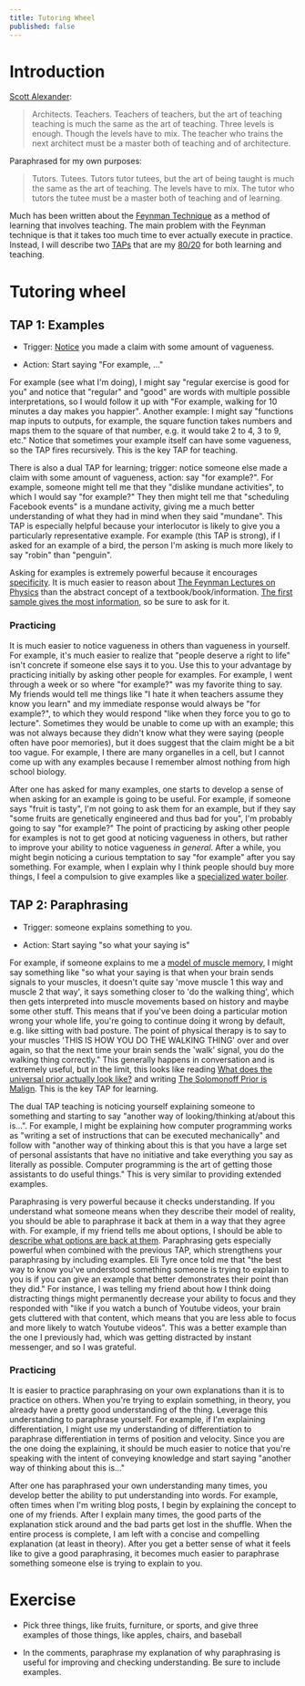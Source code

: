 ```yaml
---
title: Tutoring Wheel
published: false
---
```


# Introduction 

[Scott Alexander](https://slatestarcodex.com/2017/11/09/ars-longa-vita-brevis/):

> Architects. Teachers. Teachers of teachers, but the art of teaching teaching is much the same as the art of teaching. Three levels is enough. Though the levels have to mix. The teacher who trains the next architect must be a master both of teaching and of architecture. 

Paraphrased for my own purposes:

> Tutors. Tutees. Tutors tutor tutees, but the art of being taught is much the same as the art of teaching. The levels have to mix. The tutor who tutors the tutee must be a master both of teaching and of learning.

Much has been written about the [Feynman Technique](https://fs.blog/2012/04/feynman-technique/) as a method of learning that involves teaching. The main problem with the Feynman technique is that it takes too much time to ever actually execute in practice. Instead, I will describe two [TAPs](https://www.lesswrong.com/posts/ywWH2zRL39v3KEvHM/training-regime-day-5-taps) that are my [80/20](https://www.lesswrong.com/posts/RaxaXBNmStYe289gC/five-ways-to-prioritize-better#V__80_20_Rule) for both learning and teaching.

# Tutoring wheel

## TAP 1: Examples

* Trigger: [Notice](https://www.lesswrong.com/posts/2n83uRi36KWDC9LyK/training-regime-day-8-noticing) you made a claim with some amount of vagueness.

* Action: Start saying "For example, ..."

For example (see what I'm doing), I might say "regular exercise is good for you" and notice that "regular" and "good" are words with multiple possible interpretations, so I would follow it up with "For example, walking for 10 minutes a day makes you happier". Another example: I might say "functions map inputs to outputs, for example, the square function takes numbers and maps them to the square of that number, e.g. it would take 2 to 4, 3 to 9, etc." Notice that sometimes your example itself can have some vagueness, so the TAP fires recursively. This is the key TAP for teaching.

There is also a dual TAP for learning; trigger: notice someone else made a claim with some amount of vagueness, action: say "for example?". For example, someone might tell me that they "dislike mundane activities", to which I would say "for example?" They then might tell me that "scheduling Facebook events" is a mundane activity, giving me a much better understanding of what they had in mind when they said "mundane". This TAP is especially helpful because your interlocutor is likely to give you a particularly representative example. For example (this TAP is strong), if I asked for an example of a bird, the person I'm asking is much more likely to say "robin" than "penguin".

Asking for examples is extremely powerful because it encourages [specificity](https://www.lesswrong.com/posts/XosKB3mkvmXMZ3fBQ/specificity-your-brain-s-superpower). It is much easier to reason about [The Feynman Lectures on Physics](https://www.feynmanlectures.caltech.edu/) than the abstract concept of a textbook/book/information. [The first sample gives the most information](https://www.lesswrong.com/posts/sTwW3QLptTQKuyRXx/the-first-sample-gives-the-most-information), so be sure to ask for it.

### Practicing

It is much easier to notice vagueness in others than vagueness in yourself. For example, it's much easier to realize that "people deserve a right to life" isn't concrete if someone else says it to you. Use this to your advantage by practicing initially by asking other people for examples. For example, I went through a week or so where "for example?" was my favorite thing to say. My friends would tell me things like "I hate it when teachers assume they know you learn" and my immediate response would always be "for example?", to which they would respond "like when they force you to go to lecture". Sometimes they would be unable to come up with an example; this was not always because they didn't know what they were saying (people often have poor memories), but it does suggest that the claim might be a bit too vague. For example, I there are many organelles in a cell, but I cannot come up with any examples because I remember almost nothing from high school biology.

After one has asked for many examples, one starts to develop a sense of when asking for an example is going to be useful. For example, if someone says "fruit is tasty", I'm not going to ask them for an example, but if they say "some fruits are genetically engineered and thus bad for you", I'm probably going to say "for example?" The point of practicing by asking other people for examples is not to get good at noticing vagueness in others, but rather to improve your ability to notice vagueness *in general*. After a while, you might begin noticing a curious temptation to say "for example" after you say something. For example, when I explain why I think people should buy more things, I feel a compulsion to give examples like a [specialized water boiler](https://smile.amazon.com/gp/product/B00R4HKJEE/ref=ppx_yo_dt_b_search_asin_title?ie=UTF8&psc=1&pldnSite=1). 

## TAP 2: Paraphrasing

* Trigger: someone explains something to you.

* Action: Start saying "so what your saying is"

For example, if someone explains to me a [model of muscle memory](https://markxu.com/mediocre-models), I might say something like "so what your saying is that when your brain sends signals to your muscles, it doesn't quite say 'move muscle 1 this way and muscle 2 that way', it says something closer to 'do the walking thing', which then gets interpreted into muscle movements based on history and maybe some other stuff. This means that if you've been doing a particular motion wrong your whole life, you're going to continue doing it wrong by default, e.g. like sitting with bad posture. The point of physical therapy is to say to your muscles 'THIS IS HOW YOU DO THE WALKING THING' over and over again, so that the next time your brain sends the 'walk' signal, you do the walking thing correctly." This generally happens in conversation and is extremely useful, but in the limit, this looks like reading [What does the universal prior actually look like?](https://ordinaryideas.wordpress.com/2016/11/30/what-does-the-universal-prior-actually-look-like/) and writing [The Solomonoff Prior is Malign](https://www.lesswrong.com/posts/Tr7tAyt5zZpdTwTQK/the-solomonoff-prior-is-malign). This is the key TAP for learning.

The dual TAP teaching is noticing yourself explaining someone to something and starting to say "another way of looking/thinking at/about this is...". For example, I might be explaining how computer programming works as "writing a set of instructions that can be executed mechanically" and follow with "another way of thinking about this is that you have a large set of personal assistants that have no initiative and take everything you say as literally as possible. Computer programming is the art of getting those assistants to do useful things." This is very similar to providing extended examples.

Paraphrasing is very powerful because it checks understanding. If you understand what someone means when they describe their model of reality, you should be able to paraphrase it back at them in a way that they agree with. For example, if my friend tells me about options, I should be able to [describe what options are back at them](https://markxu.com/options). Paraphrasing gets especially powerful when combined with the previous TAP, which strengthens your paraphrasing by including examples. Eli Tyre once told me that "the best way to know you've understood something someone is trying to explain to you is if you can give an example that better demonstrates their point than they did." For instance, I was telling my friend about how I think doing distracting things might permanently decrease your ability to focus and they responded with "like if you watch a bunch of Youtube videos, your brain gets cluttered with that content, which means that you are less able to focus and more likely to watch Youtube videos". This was a better example than the one I previously had, which was getting distracted by instant messenger, and so I was grateful.

### Practicing

It is easier to practice paraphrasing on your own explanations than it is to practice on others. When you're trying to explain something, in theory, you already have a pretty good understanding of the thing. Leverage this understanding to paraphrase yourself. For example, if I'm explaining differentiation, I might use my understanding of differentiation to paraphrase differentiation in terms of position and velocity. Since you are the one doing the explaining, it should be much easier to notice that you're speaking with the intent of conveying knowledge and start saying "another way of thinking about this is..."

After one has paraphrased your own understanding many times, you develop better the ability to put understanding into words. For example, often times when I'm writing blog posts, I begin by explaining the concept to one of my friends. After I explain many times, the good parts of the explanation stick around and the bad parts get lost in the shuffle. When the entire process is complete, I am left with a concise and compelling explanation (at least in theory). After you get a better sense of what it feels like to give a good paraphrasing, it becomes much easier to paraphrase something someone else is trying to explain to you. 

# Exercise

* Pick three things, like fruits, furniture, or sports, and give three examples of those things, like apples, chairs, and baseball

* In the comments, paraphrase my explanation of why paraphrasing is useful for improving and checking understanding. Be sure to include examples.